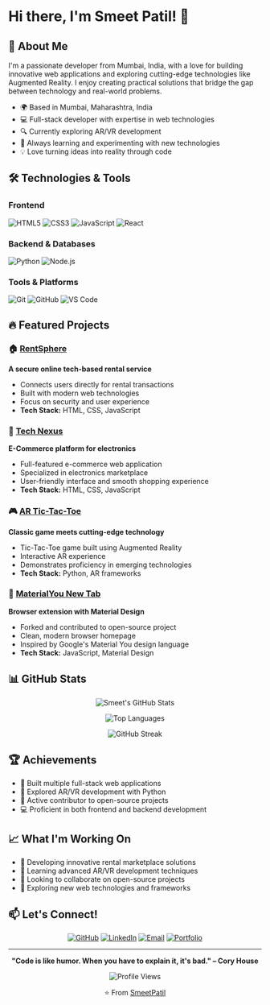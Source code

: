 # Hi there, I'm Smeet Patil! 👋

## 🚀 About Me

I'm a passionate developer from Mumbai, India, with a love for building innovative web applications and exploring cutting-edge technologies like Augmented Reality. I enjoy creating practical solutions that bridge the gap between technology and real-world problems.

- 🌍 Based in Mumbai, Maharashtra, India
- 💻 Full-stack developer with expertise in web technologies
- 🔍 Currently exploring AR/VR development
- 🌱 Always learning and experimenting with new technologies
- 💡 Love turning ideas into reality through code

## 🛠️ Technologies & Tools

### Frontend
![HTML5](https://img.shields.io/badge/-HTML5-E34F26?style=flat-square&logo=html5&logoColor=white)
![CSS3](https://img.shields.io/badge/-CSS3-1572B6?style=flat-square&logo=css3&logoColor=white)
![JavaScript](https://img.shields.io/badge/-JavaScript-F7DF1E?style=flat-square&logo=javascript&logoColor=black)
![React](https://img.shields.io/badge/-React-61DAFB?style=flat-square&logo=react&logoColor=black)

### Backend & Databases
![Python](https://img.shields.io/badge/-Python-3776AB?style=flat-square&logo=python&logoColor=white)
![Node.js](https://img.shields.io/badge/-Node.js-339933?style=flat-square&logo=nodedotjs&logoColor=white)

### Tools & Platforms
![Git](https://img.shields.io/badge/-Git-F05032?style=flat-square&logo=git&logoColor=white)
![GitHub](https://img.shields.io/badge/-GitHub-181717?style=flat-square&logo=github&logoColor=white)
![VS Code](https://img.shields.io/badge/-VS_Code-007ACC?style=flat-square&logo=visualstudiocode&logoColor=white)

## 🔥 Featured Projects

### 🏠 [RentSphere](https://github.com/SmeetPatil/RentSphere)
**A secure online tech-based rental service**
- Connects users directly for rental transactions
- Built with modern web technologies
- Focus on security and user experience
- **Tech Stack:** HTML, CSS, JavaScript

### 🛒 [Tech Nexus](https://github.com/SmeetPatil/tech-nexus)
**E-Commerce platform for electronics**
- Full-featured e-commerce web application
- Specialized in electronics marketplace
- User-friendly interface and smooth shopping experience
- **Tech Stack:** HTML, CSS, JavaScript

### 🎮 [AR Tic-Tac-Toe](https://github.com/SmeetPatil/AR_TicTacToe)
**Classic game meets cutting-edge technology**
- Tic-Tac-Toe game built using Augmented Reality
- Interactive AR experience
- Demonstrates proficiency in emerging technologies
- **Tech Stack:** Python, AR frameworks

### 🌟 [MaterialYou New Tab](https://github.com/SmeetPatil/MaterialYouNewTab)
**Browser extension with Material Design**
- Forked and contributed to open-source project
- Clean, modern browser homepage
- Inspired by Google's Material You design language
- **Tech Stack:** JavaScript, Material Design

## 📊 GitHub Stats

<div align="center">
  
![Smeet's GitHub Stats](https://github-readme-stats.vercel.app/api?username=SmeetPatil&show_icons=true&theme=radical&hide_border=true&count_private=true)

![Top Languages](https://github-readme-stats.vercel.app/api/top-langs/?username=SmeetPatil&layout=compact&theme=radical&hide_border=true)

![GitHub Streak](https://github-readme-streak-stats.herokuapp.com/?user=SmeetPatil&theme=radical&hide_border=true)

</div>

## 🏆 Achievements

- 🌟 Built multiple full-stack web applications
- 🚀 Explored AR/VR development with Python
- 🤝 Active contributor to open-source projects
- 💻 Proficient in both frontend and backend development

## 📈 What I'm Working On

- 🔭 Developing innovative rental marketplace solutions
- 🌱 Learning advanced AR/VR development techniques
- 👯 Looking to collaborate on open-source projects
- 💬 Exploring new web technologies and frameworks

## 📫 Let's Connect!

<div align="center">

[![GitHub](https://img.shields.io/badge/-GitHub-181717?style=for-the-badge&logo=github&logoColor=white)](https://github.com/SmeetPatil)
[![LinkedIn](https://img.shields.io/badge/-LinkedIn-0077B5?style=for-the-badge&logo=linkedin&logoColor=white)](https://linkedin.com/in/smeetpatil)
[![Email](https://img.shields.io/badge/-Email-D14836?style=for-the-badge&logo=gmail&logoColor=white)](mailto:your.email@gmail.com)
[![Portfolio](https://img.shields.io/badge/-Portfolio-000000?style=for-the-badge&logo=react&logoColor=white)](https://your-portfolio-site.com)

</div>

---

<div align="center">
  
**"Code is like humor. When you have to explain it, it's bad." – Cory House**

![Profile Views](https://komarev.com/ghpvc/?username=SmeetPatil&color=blueviolet&style=flat-square&label=Profile+Views)

⭐️ From [SmeetPatil](https://github.com/SmeetPatil)

</div>
